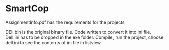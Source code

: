 # SmartCop

AssignmentInfo.pdf has the requirements for the projects

DEll.bin is the original binary file. Code written to convert it into ini file.
Dell.ini has to be dropped in the exe folder.
Compile, run the project, choose dell.ini to see the contents of ini file in listview.

